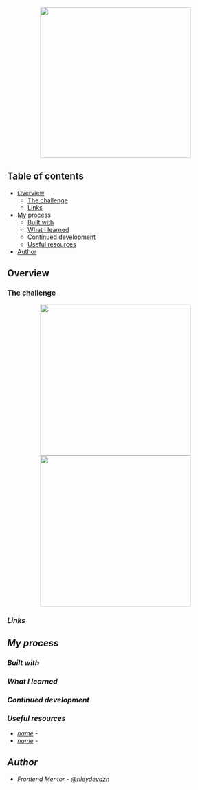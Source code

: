 <div align="center">
  <img 
    src=""
    alt=""
    height="350px">
</div>

## Table of contents

- [Overview](#overview)
  - [The challenge](#the-challenge)
  - [Links](#links)
- [My process](#my-process)
  - [Built with](#built-with)
  - [What I learned](#what-i-learned)
  - [Continued development](#continued-development)
  - [Useful resources](#useful-resources)
- [Author](#author)

## Overview



### The challenge



<div align="center">
  <img
    src=""
    alt=""
    height="350px">
  <img 
    src=""
    alt=""
    height="350px">
  <p><em><em></p>
</div>

### Links



## My process

### Built with



### What I learned



### Continued development

 

### Useful resources

- [name]() - 
- [name]() -

## Author

- Frontend Mentor - [@rileydevdzn](https://www.frontendmentor.io/profile/rileydevdzn)

